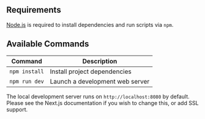 ## Requirements

[Node.js](https://nodejs.org) is required to install dependencies and run scripts via `npm`.

## Available Commands

| Command | Description |
|---------|-------------|
| `npm install` | Install project dependencies |
| `npm run dev` | Launch a development web server |


The local development server runs on `http://localhost:8080` by default. Please see the Next.js documentation if you wish to change this, or add SSL support.
